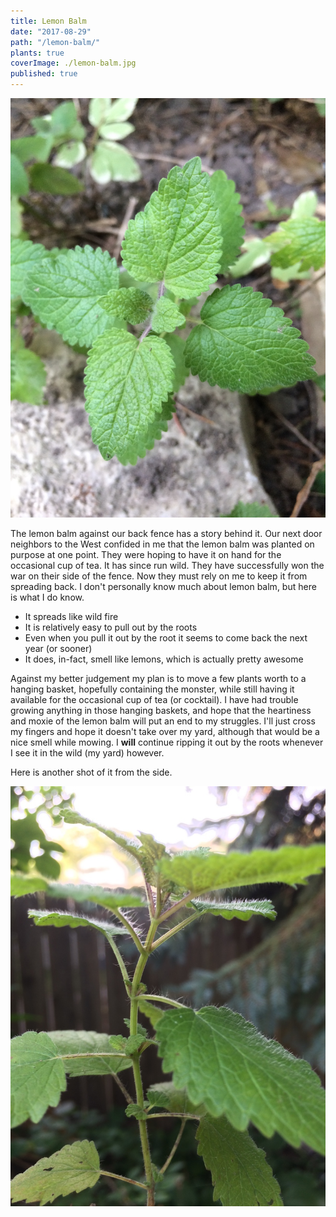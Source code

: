 ```yaml
---
title: Lemon Balm
date: "2017-08-29"
path: "/lemon-balm/"
plants: true
coverImage: ./lemon-balm.jpg
published: true
---
```


![Top view of lemon balm in Milwaukee, Wisconsin](./lemon-balm.jpg)

The lemon balm against our back fence has a story behind it. Our next door neighbors to the West confided in me that the lemon balm was planted on purpose at one point. They were hoping to have it on hand for the occasional cup of tea. It has since run wild. They have successfully won the war on their side of the fence. Now they must rely on me to keep it from spreading back. I don't personally know much about lemon balm, but here is what I do know.

* It spreads like wild fire
* It is relatively easy to pull out by the roots
* Even when you pull it out by the root it seems to come back the next year (or sooner)
* It does, in-fact, smell like lemons, which is actually pretty awesome

Against my better judgement my plan is to move a few plants worth to a hanging basket, hopefully containing the monster, while still having it available for the occasional cup of tea (or cocktail). I have had trouble growing anything in those hanging baskets, and hope that the heartiness and moxie of the lemon balm will put an end to my struggles. I'll just cross my fingers and hope it doesn't take over my yard, although that would be a nice smell while mowing. I **will** continue ripping it out by the roots whenever I see it in the wild (my yard) however.

Here is another shot of it from the side.

![Side angle of lemon balm in Milwaukee, Wisconsin](./lemon-balm-2.jpg)
